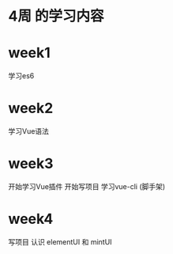# 4周 的学习内容

# week1

学习es6

# week2

学习Vue语法 

# week3

开始学习Vue插件 开始写项目 学习vue-cli (脚手架)

# week4

写项目 认识 elementUI 和 mintUI
